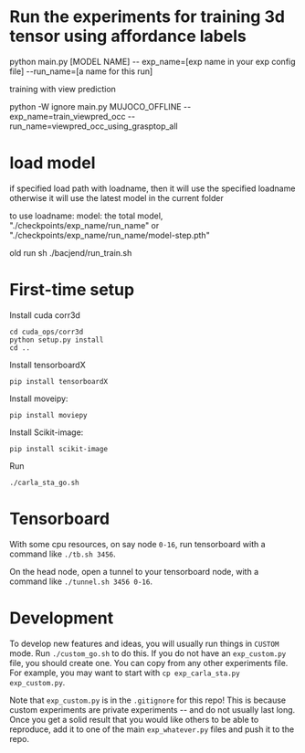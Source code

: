 # Run the experiments for training 3d tensor using affordance labels

python main.py [MODEL NAME] -- exp_name=[exp name in your exp config file] --run_name=[a name for this run]

training with view prediction

python -W ignore main.py MUJOCO_OFFLINE --exp_name=train_viewpred_occ  --run_name=viewpred_occ_using_grasptop_all




# load model
if specified load path with loadname, then it will use the specified loadname
otherwise it will use the latest model in the current folder

to use loadname:
model: the total model, "./checkpoints/exp_name/run_name" or "./checkpoints/exp_name/run_name/model-step.pth"


old run
sh ./bacjend/run_train.sh


# First-time setup

Install cuda corr3d

```
cd cuda_ops/corr3d
python setup.py install
cd ..
```

Install tensorboardX

`pip install tensorboardX`

Install moveipy:

`pip install moviepy`

Install Scikit-image:

`pip install scikit-image`

Run

`./carla_sta_go.sh`

# Tensorboard

With some cpu resources, on say node `0-16`, run tensorboard with a command like `./tb.sh 3456`.

On the head node, open a tunnel to your tensorboard node, with a command like `./tunnel.sh 3456 0-16`.

# Development

To develop new features and ideas, you will usually run things in `CUSTOM` mode. Run `./custom_go.sh` to do this. If you do not have an `exp_custom.py` file, you should create one. You can copy from any other experiments file. For example, you may want to start with `cp exp_carla_sta.py exp_custom.py`.

Note that `exp_custom.py` is in the `.gitignore` for this repo! This is because custom experiments are private experiments -- and do not usually last long. Once you get a solid result that you would like others to be able to reproduce, add it to one of the main `exp_whatever.py` files and push it to the repo.
